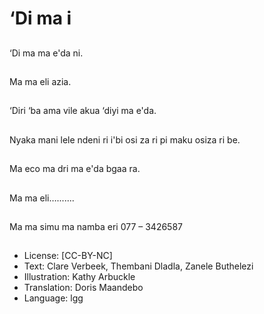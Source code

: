 # ‘Di ma i

##
‘Di ma ma e'da ni.

##
Ma ma eli azia.

##
‘Diri ‘ba ama vile akua
‘diyi ma e'da.

##
Nyaka mani lele ndeni ri
i'bi osi za ri pi maku
osiza ri be.

##
Ma eco ma dri ma e'da
bgaa ra.

##
Ma ma eli….......

##
Ma ma simu ma namba
eri 077 – 3426587

##
* License: [CC-BY-NC]
* Text: Clare Verbeek, Thembani Dladla, Zanele Buthelezi
* Illustration: Kathy Arbuckle
* Translation: Doris Maandebo
* Language: lgg
